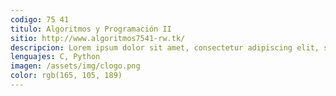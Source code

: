 ```yaml
---
codigo: 75 41
titulo: Algoritmos y Programación II
sitio: http://www.algoritmos7541-rw.tk/
descripcion: Lorem ipsum dolor sit amet, consectetur adipiscing elit, sed do eiusmod tempor incididunt ut labore et dolore magna aliqua
lenguajes: C, Python
imagen: /assets/img/clogo.png
color: rgb(165, 105, 189)
---
```

